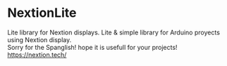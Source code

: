 # NextionLite
Lite library for Nextion displays. Lite & simple library for Arduino proyects using Nextion display.
<Br>Sorry for the Spanglish! hope it is usefull for your projects!
<br>https://nextion.tech/
